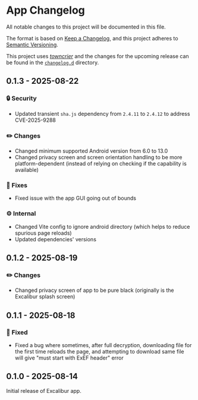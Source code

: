 # App Changelog

All notable changes to this project will be documented in this file.

The format is based on [Keep a Changelog](https://keepachangelog.com/en/1.1.0/), and this project adheres to [Semantic Versioning](https://semver.org/spec/v2.0.0.html).

This project uses [_towncrier_](https://towncrier.readthedocs.io/) and the changes for the upcoming release can be found in the [`changelog.d`](./changelog.d) directory.

<!-- towncrier release notes start -->

## 0.1.3 - 2025-08-22

### 🔒 Security

- Updated transient `sha.js` dependency from `2.4.11` to `2.4.12` to address CVE-2025-9288

### ✏️ Changes

- Changed minimum supported Android version from 6.0 to 13.0
- Changed privacy screen and screen orientation handling to be more platform-dependent (instead of relying on checking if the capability is available)

### 🔧 Fixes

- Fixed issue with the app GUI going out of bounds

### ⚙️ Internal

- Changed Vite config to ignore android directory (which helps to reduce spurious page reloads)
- Updated dependencies' versions


## 0.1.2 - 2025-08-19

### ✏️ Changes

- Changed privacy screen of app to be pure black (originally is the Excalibur splash screen)


## 0.1.1 - 2025-08-18

### 🔧 Fixed

- Fixed a bug where sometimes, after full decryption, downloading file for the first time reloads the page, and attempting to download same file will give "must start with ExEF header" error


## 0.1.0 - 2025-08-14

Initial release of Excalibur app.
